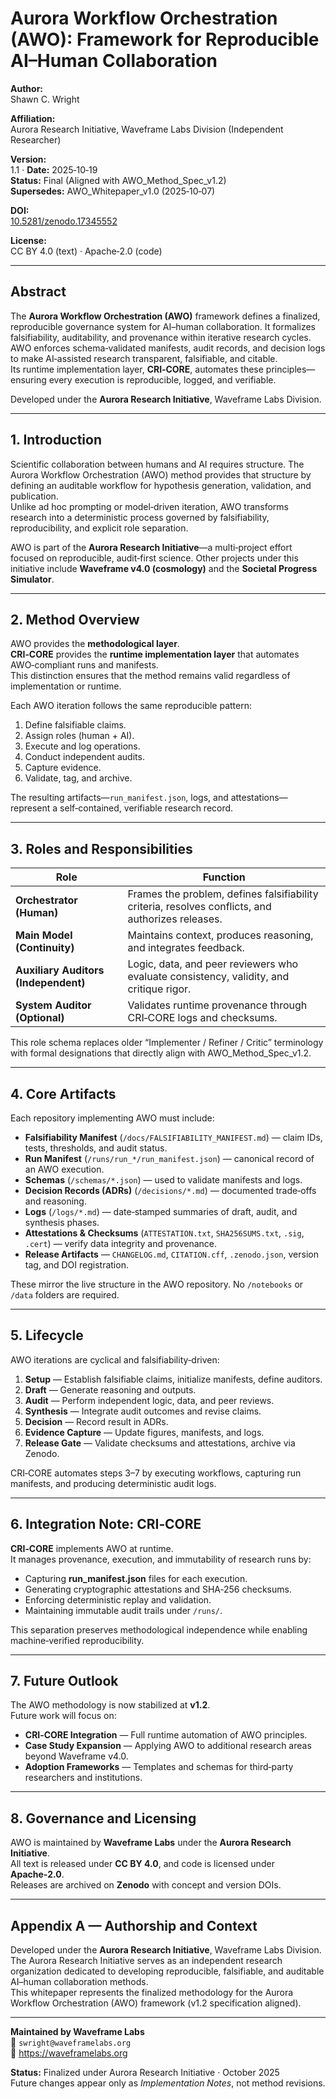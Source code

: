 # Aurora Workflow Orchestration (AWO): Framework for Reproducible AI–Human Collaboration

**Author:**  
Shawn C. Wright  

**Affiliation:**  
Aurora Research Initiative, Waveframe Labs Division (Independent Researcher)  

**Version:**  
1.1  ·  **Date:** 2025‑10‑19  
**Status:** Final (Aligned with AWO_Method_Spec_v1.2)  
**Supersedes:** AWO_Whitepaper_v1.0 (2025‑10‑07)  

**DOI:**  
[10.5281/zenodo.17345552](https://doi.org/10.5281/zenodo.17345552)  

**License:**  
CC BY 4.0 (text) · Apache‑2.0 (code)

---

## Abstract  

The **Aurora Workflow Orchestration (AWO)** framework defines a finalized, reproducible governance system for AI–human collaboration. It formalizes falsifiability, auditability, and provenance within iterative research cycles.  
AWO enforces schema‑validated manifests, audit records, and decision logs to make AI‑assisted research transparent, falsifiable, and citable.  
Its runtime implementation layer, **CRI‑CORE**, automates these principles—ensuring every execution is reproducible, logged, and verifiable.  

Developed under the **Aurora Research Initiative**, Waveframe Labs Division.  

---

## 1. Introduction  

Scientific collaboration between humans and AI requires structure. The Aurora Workflow Orchestration (AWO) method provides that structure by defining an auditable workflow for hypothesis generation, validation, and publication.  
Unlike ad hoc prompting or model‑driven iteration, AWO transforms research into a deterministic process governed by falsifiability, reproducibility, and explicit role separation.  

AWO is part of the **Aurora Research Initiative**—a multi‑project effort focused on reproducible, audit‑first science. Other projects under this initiative include **Waveframe v4.0 (cosmology)** and the **Societal Progress Simulator**.  

---

## 2. Method Overview  

AWO provides the **methodological layer**.  
**CRI‑CORE** provides the **runtime implementation layer** that automates AWO‑compliant runs and manifests.  
This distinction ensures that the method remains valid regardless of implementation or runtime.  

Each AWO iteration follows the same reproducible pattern:  

1. Define falsifiable claims.  
2. Assign roles (human + AI).  
3. Execute and log operations.  
4. Conduct independent audits.  
5. Capture evidence.  
6. Validate, tag, and archive.  

The resulting artifacts—`run_manifest.json`, logs, and attestations—represent a self‑contained, verifiable research record.  

---

## 3. Roles and Responsibilities  

| Role | Function |
|------|-----------|
| **Orchestrator (Human)** | Frames the problem, defines falsifiability criteria, resolves conflicts, and authorizes releases. |
| **Main Model (Continuity)** | Maintains context, produces reasoning, and integrates feedback. |
| **Auxiliary Auditors (Independent)** | Logic, data, and peer reviewers who evaluate consistency, validity, and critique rigor. |
| **System Auditor (Optional)** | Validates runtime provenance through CRI‑CORE logs and checksums. |

This role schema replaces older “Implementer / Refiner / Critic” terminology with formal designations that directly align with AWO_Method_Spec_v1.2.  

---

## 4. Core Artifacts  

Each repository implementing AWO must include:  

- **Falsifiability Manifest** (`/docs/FALSIFIABILITY_MANIFEST.md`) — claim IDs, tests, thresholds, and audit status.  
- **Run Manifest** (`/runs/run_*/run_manifest.json`) — canonical record of an AWO execution.  
- **Schemas** (`/schemas/*.json`) — used to validate manifests and logs.  
- **Decision Records (ADRs)** (`/decisions/*.md`) — documented trade‑offs and reasoning.  
- **Logs** (`/logs/*.md`) — date‑stamped summaries of draft, audit, and synthesis phases.  
- **Attestations & Checksums** (`ATTESTATION.txt`, `SHA256SUMS.txt`, `.sig`, `.cert`) — verify data integrity and provenance.  
- **Release Artifacts** — `CHANGELOG.md`, `CITATION.cff`, `.zenodo.json`, version tag, and DOI registration.  

These mirror the live structure in the AWO repository. No `/notebooks` or `/data` folders are required.  

---

## 5. Lifecycle  

AWO iterations are cyclical and falsifiability‑driven:  

1. **Setup** — Establish falsifiable claims, initialize manifests, define auditors.  
2. **Draft** — Generate reasoning and outputs.  
3. **Audit** — Perform independent logic, data, and peer reviews.  
4. **Synthesis** — Integrate audit outcomes and revise claims.  
5. **Decision** — Record result in ADRs.  
6. **Evidence Capture** — Update figures, manifests, and logs.  
7. **Release Gate** — Validate checksums and attestations, archive via Zenodo.  

CRI‑CORE automates steps 3–7 by executing workflows, capturing run manifests, and producing deterministic audit logs.  

---

## 6. Integration Note: CRI‑CORE  

**CRI‑CORE** implements AWO at runtime.  
It manages provenance, execution, and immutability of research runs by:  

- Capturing **run_manifest.json** files for each execution.  
- Generating cryptographic attestations and SHA‑256 checksums.  
- Enforcing deterministic replay and validation.  
- Maintaining immutable audit trails under `/runs/`.  

This separation preserves methodological independence while enabling machine‑verified reproducibility.  

---

## 7. Future Outlook  

The AWO methodology is now stabilized at **v1.2**.  
Future work will focus on:  

- **CRI‑CORE Integration** — Full runtime automation of AWO principles.  
- **Case Study Expansion** — Applying AWO to additional research areas beyond Waveframe v4.0.  
- **Adoption Frameworks** — Templates and schemas for third‑party researchers and institutions.  

---

## 8. Governance and Licensing  

AWO is maintained by **Waveframe Labs** under the **Aurora Research Initiative**.  
All text is released under **CC BY 4.0**, and code is licensed under **Apache‑2.0**.  
Releases are archived on **Zenodo** with concept and version DOIs.  

---

## Appendix A — Authorship and Context  

Developed under the **Aurora Research Initiative**, Waveframe Labs Division.  
The Aurora Research Initiative serves as an independent research organization dedicated to developing reproducible, falsifiable, and auditable AI–human collaboration methods.  
This whitepaper represents the finalized methodology for the Aurora Workflow Orchestration (AWO) framework (v1.2 specification aligned).  

---

**Maintained by Waveframe Labs**  
📧 `swright@waveframelabs.org`  
🔗 https://waveframelabs.org  

**Status:** Finalized under Aurora Research Initiative · October 2025  
Future changes appear only as *Implementation Notes*, not method revisions.
